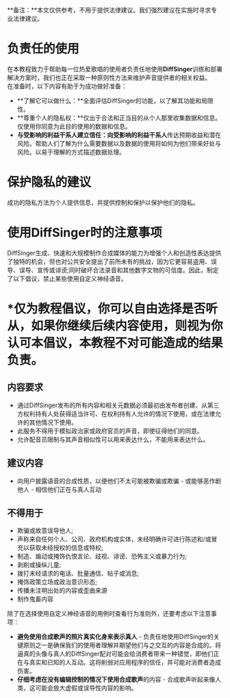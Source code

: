 **备注：**本文仅供参考，不用于提供法律建议。我们强烈建议在实施时寻求专业法律建议。
<a name="tB7jZ"></a>
# 负责任的使用
在本教程致力于帮助每一位热爱歌唱的使用者负责任地使用**DiffSinger**训练和部署解决方案时，我们也正在采取一种原则性方法来维护声音提供者的相关权益。<br />在准备时，以下内容有助于为成功做好准备：

- **了解它可以做什么：**全面评估DiffSinger的功能，以了解其功能和局限性。
- **尊重个人的隐私权：**仅出于合法和正当目的从个人那里收集数据和信息。仅使用你同意为此目的使用的数据和信息。
- **与受影响的利益干系人建立信任：向受影响的利益干系人**传达预期收益和潜在风险。帮助人们了解为什么需要数据以及数据的使用将如何为他们带来好处与风险。以易于理解的方式描述数据处理。
<a name="vWft9"></a>
# 保护隐私的建议
成功的隐私方法为个人提供信息，并提供控制和保护以保护他们的隐私。
<a name="eDQC0"></a>
# 使用DiffSinger时的注意事项
DiffSinger生成、快速和大规模制作合成媒体的能力为增强个人和创造性表达提供了独特的机会，但也对公共安全提出了前所未有的挑战，因为它更容易盗用、误导、误导、宣传或诽谤;同时破坏合法录音和其他数字文物的可信度。因此，制定了以下倡议，禁止某些使用自定义神经语音。
<a name="dCILG"></a>
# *仅为教程倡议，你可以自由选择是否听从，如果你继续后续内容使用，则视为你认可本倡议，本教程不对可能造成的结果负责。
<a name="Reu5p"></a>
## 内容要求

- 通过DiffSinger发布的所有内容和相关元数据必须最初由发布者创建、从第三方权利持有人处获得适当许可、在权利持有人允许的情况下使用，或在法律允许的其他情况下使用。
- 此服务不得用于模拟政治家或政府官员的声音，即使征得他们的同意。
- 允许配音员限制与其声音相似性可以用来表达什么，不能用来表达什么。
<a name="CI0zG"></a>
## 建议内容

- 向用户披露语音的合成性质，以便他们不太可能被欺骗或欺骗 - 或能够恶作剧他人 - 相信他们正在与真人互动
<a name="ivvmu"></a>
## 不得用于

- 欺骗或故意误导他人;
- 声称来自任何个人、公司、政府机构或实体，未经明确许可进行陈述和/或冒充以获取未经授权的信息或特权;
- 制造、煽动或掩饰仇恨言论、歧视、诽谤、恐怖主义或暴力行为;
- 剥削或操纵儿童;
- 拨打未经请求的电话、批量通信、帖子或消息;
- 掩饰政策立场或政治意识形态;
- 传播未注明出处的内容或歪曲来源
- 制作鬼畜内容

除了在选择使用自定义神经语音的用例时查看行为准则外，还要考虑以下注意事项：

- **避免使用合成歌声的照片真实化身来表示真人** - 负责任地使用DiffSinger的关键原则之一是确保我们的使用者理解并期望他们与之交互的内容是合成的。将逼真的头像与真人的DiffSinger配对可能会给消费者带来一种错觉，即他们正在与真实和已知的人互动。这将削弱对应用程序的信任，并可能对消费者造成伤害。
- **仔细考虑在没有编辑控制的情况下使用合成歌声**的内容 - 合成歌声听起来像人类，这可能会放大虚假或误导性内容的影响。
